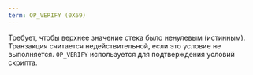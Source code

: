 ```yaml
---
term: OP_VERIFY (0X69)
---
```


Требует, чтобы верхнее значение стека было ненулевым (истинным). Транзакция считается недействительной, если это условие не выполняется. `OP_VERIFY` используется для подтверждения условий скрипта.